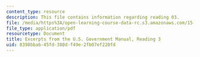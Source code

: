 ```yaml
---
content_type: resource
description: This file contains information regarding reading 03.
file: /media/https%3A/open-learning-course-data-rc.s3.amazonaws.com/15-628j-patents-copyrights-and-the-law-of-intellectual-property-spring-2013/8398bbab45fd380df49e2fb07ef220fd_MIT15_628JS13_read03.pdf
file_type: application/pdf
resourcetype: Document
title: Excerpts from the U.S. Government Manual, Reading 3
uid: 8398bbab-45fd-380d-f49e-2fb07ef220fd
---
```

